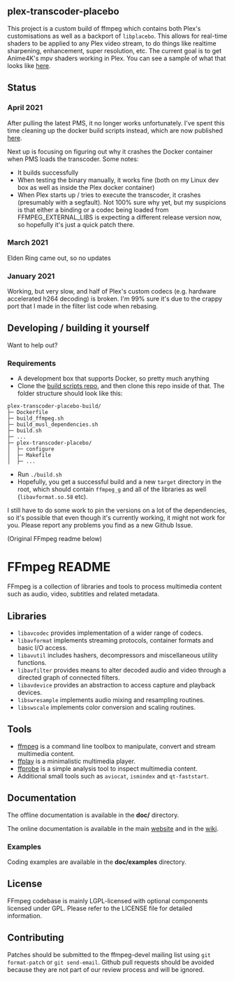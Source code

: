 ## plex-transcoder-placebo

This project is a custom build of ffmpeg which contains both Plex's customisations as well as a backport of `libplacebo`. This allows for real-time shaders to be applied to any Plex video stream, to do things like realtime sharpening, enhancement, super resolution, etc.
The current goal is to get Anime4K's mpv shaders working in Plex. You can see a sample of what that looks like [here](https://youtu.be/1ZvxHlxTyow).

## Status

### April 2021
After pulling the latest PMS, it no longer works unfortunately. I've spent this time cleaning up the docker build scripts instead, which are now published [here](https://github.com/bitnimble/plex-transcoder-placebo-build).

Next up is focusing on figuring out why it crashes the Docker container when PMS loads the transcoder. Some notes:
 - It builds successfully
 - When testing the binary manually, it works fine (both on my Linux dev box as well as inside the Plex docker container)
 - When Plex starts up / tries to execute the transcoder, it crashes (presumably with a segfault). Not 100% sure why yet, but my suspicions is that either a binding or a codec being loaded from FFMPEG_EXTERNAL_LIBS is expecting a different release version now, so hopefully it's just a quick patch there.

### March 2021
Elden Ring came out, so no updates

### January 2021

Working, but very slow, and half of Plex's custom codecs (e.g. hardware accelerated h264 decoding) is broken. I'm 99% sure it's due to the crappy port that I made in the filter list code when rebasing.

## Developing / building it yourself
Want to help out?

### Requirements
- A development box that supports Docker, so pretty much anything
- Clone the [build scripts repo](https://github.com/bitnimble/plex-transcoder-placebo-build), and then clone this repo inside of that. The folder structure should look like this:
```
plex-transcoder-placebo-build/
├─ Dockerfile
├─ build_ffmpeg.sh
├─ build_musl_dependencies.sh
├─ build.sh
├─ ...
├─ plex-transcoder-placebo/
│  ├─ configure
│  ├─ Makefile
│  ├─ ...
```
- Run `./build.sh`
- Hopefully, you get a successful build and a new `target` directory in the root, which should contain `ffmpeg_g` and all of the libraries as well (`libavformat.so.58` etc).

I still have to do some work to pin the versions on a lot of the dependencies, so it's possible that even though it's currently working, it might not work for you. Please report any problems you find as a new Github Issue.

(Original FFmpeg readme below)

FFmpeg README
=============

FFmpeg is a collection of libraries and tools to process multimedia content
such as audio, video, subtitles and related metadata.

## Libraries

* `libavcodec` provides implementation of a wider range of codecs.
* `libavformat` implements streaming protocols, container formats and basic I/O access.
* `libavutil` includes hashers, decompressors and miscellaneous utility functions.
* `libavfilter` provides means to alter decoded audio and video through a directed graph of connected filters.
* `libavdevice` provides an abstraction to access capture and playback devices.
* `libswresample` implements audio mixing and resampling routines.
* `libswscale` implements color conversion and scaling routines.

## Tools

* [ffmpeg](https://ffmpeg.org/ffmpeg.html) is a command line toolbox to
  manipulate, convert and stream multimedia content.
* [ffplay](https://ffmpeg.org/ffplay.html) is a minimalistic multimedia player.
* [ffprobe](https://ffmpeg.org/ffprobe.html) is a simple analysis tool to inspect
  multimedia content.
* Additional small tools such as `aviocat`, `ismindex` and `qt-faststart`.

## Documentation

The offline documentation is available in the **doc/** directory.

The online documentation is available in the main [website](https://ffmpeg.org)
and in the [wiki](https://trac.ffmpeg.org).

### Examples

Coding examples are available in the **doc/examples** directory.

## License

FFmpeg codebase is mainly LGPL-licensed with optional components licensed under
GPL. Please refer to the LICENSE file for detailed information.

## Contributing

Patches should be submitted to the ffmpeg-devel mailing list using
`git format-patch` or `git send-email`. Github pull requests should be
avoided because they are not part of our review process and will be ignored.
